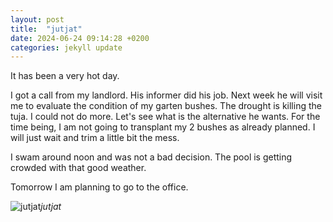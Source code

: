 ```yaml
---
layout: post
title:  "jutjat"
date: 2024-06-24 09:14:28 +0200
categories: jekyll update
---
```


It has been a very hot day.   

I got a call from my landlord. His informer did his job. Next week he will visit me to evaluate the condition of my garten bushes. The drought is killing the tuja. I could not do more. Let's see what is the alternative he wants. For the time being, I am not going to transplant my 2 bushes as already planned. I will just wait and trim a little bit the mess.   

I swam around noon and was not a bad decision. The pool is getting crowded with that good weather.   

Tomorrow I am planning to go to the office.   




![jutjat]()*jutjat*&nbsp;



[jekyll-docs]: https://jekyllrb.com/docs/home
[jekyll-gh]:   https://github.com/jekyll/jekyll
[jekyll-talk]: https://talk.jekyllrb.com/
